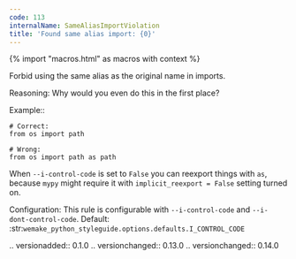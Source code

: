 ```yaml
---
code: 113
internalName: SameAliasImportViolation
title: 'Found same alias import: {0}'
---
```


{% import "macros.html" as macros with context %}


Forbid using the same alias as the original name in imports.

Reasoning:
    Why would you even do this in the first place?

Example::

    # Correct:
    from os import path

    # Wrong:
    from os import path as path

When `--i-control-code` is set to ``False``
you can reexport things with ``as``,
because ``mypy`` might require it
with ``implicit_reexport = False`` setting turned on.

Configuration:
    This rule is configurable with ``--i-control-code``
    and ``--i-dont-control-code``.
    Default:
    :str:`wemake_python_styleguide.options.defaults.I_CONTROL_CODE`

.. versionadded:: 0.1.0
.. versionchanged:: 0.13.0
.. versionchanged:: 0.14.0